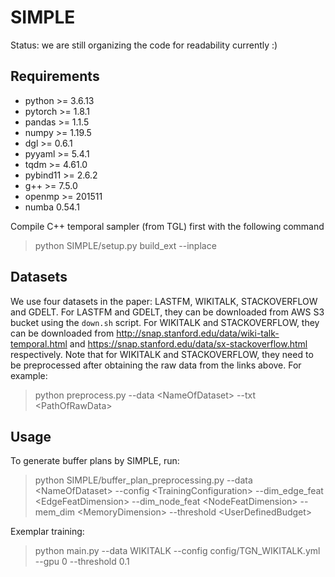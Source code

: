# SIMPLE
Status: we are still organizing the code for readability currently :) 
## Requirements
- python >= 3.6.13
- pytorch >= 1.8.1
- pandas >= 1.1.5
- numpy >= 1.19.5
- dgl >= 0.6.1
- pyyaml >= 5.4.1
- tqdm >= 4.61.0
- pybind11 >= 2.6.2
- g++ >= 7.5.0
- openmp >= 201511
- numba 0.54.1

Compile C++ temporal sampler (from TGL) first with the following command
> python SIMPLE/setup.py build_ext --inplace

## Datasets
We use four datasets in the paper: LASTFM, WIKITALK, STACKOVERFLOW and GDELT.
For LASTFM and GDELT, they can be downloaded from AWS S3 bucket using the `down.sh` script. 
For WIKITALK and STACKOVERFLOW, they can be downloaded from http://snap.stanford.edu/data/wiki-talk-temporal.html and https://snap.stanford.edu/data/sx-stackoverflow.html respectively.
Note that for WIKITALK and STACKOVERFLOW, they need to be preprocessed after obtaining the raw data from the links above. For example:
> python preprocess.py --data \<NameOfDataset> --txt \<PathOfRawData>

## Usage
To generate buffer plans by SIMPLE, run:
> python SIMPLE/buffer_plan_preprocessing.py --data \<NameOfDataset> --config \<TrainingConfiguration> --dim_edge_feat \<EdgeFeatDimension> --dim_node_feat \<NodeFeatDimension> --mem_dim \<MemoryDimension> --threshold \<UserDefinedBudget>

Exemplar training:
> python main.py --data WIKITALK --config config/TGN_WIKITALK.yml --gpu 0 --threshold 0.1
